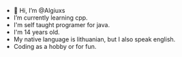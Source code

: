 - 👋 Hi, I’m @Algiuxs
- I’m currently learning cpp.
- I'm self taught programer for java.
- I'm 14 years old.
- My native language is lithuanian, but I also speak english.
- Coding as a hobby or for fun.

<!---
Algiuxs/Algiuxs is a ✨ special ✨ repository because its `README.md` (this file) appears on your GitHub profile.
You can click the Preview link to take a look at your changes.
--->
